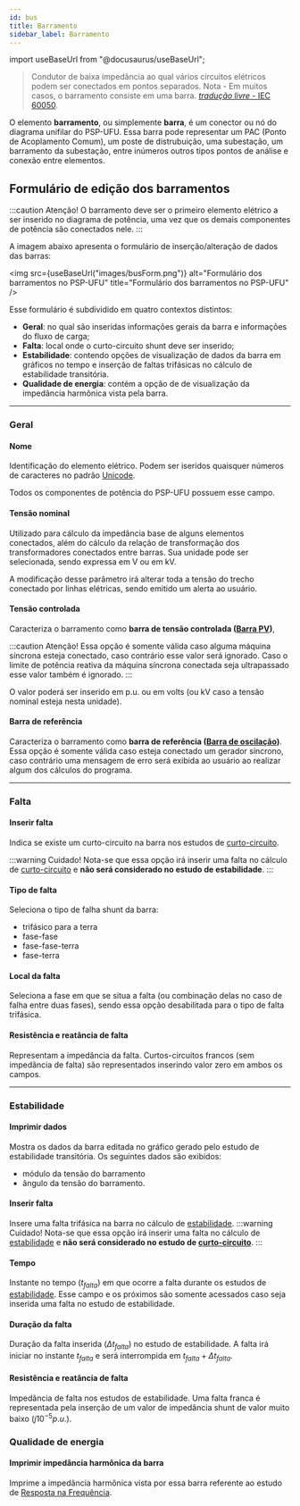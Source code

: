 ```yaml
---
id: bus
title: Barramento
sidebar_label: Barramento
---
```

import useBaseUrl from "@docusaurus/useBaseUrl";

<link rel="stylesheet" href={useBaseUrl("katex/katex.min.css")} />

>Condutor de baixa impedância ao qual vários circuitos elétricos podem ser conectados em pontos separados.
Nota - Em muitos casos, o barramento consiste em uma barra. [*tradução livre* - IEC 60050](
http://www.electropedia.org/iev/iev.nsf/display?openform&ievref=151-12-30).

O elemento **barramento**, ou simplemente **barra**, é um conector ou nó do diagrama unifilar do PSP-UFU. Essa barra pode representar um PAC (Ponto de Acoplamento Comum), um poste de distrubuição, uma subestação, um barramento da subestação, entre inúmeros outros tipos pontos de análise e conexão entre elementos.

## Formulário de edição dos barramentos
:::caution Atenção!
O barramento deve ser o primeiro elemento elétrico a ser inserido no diagrama de potência, uma vez que os demais componentes de potência são conectados nele.
:::

A imagem abaixo apresenta o formulário de inserção/alteração de dados das barras:

<img src={useBaseUrl("images/busForm.png")} alt="Formulário dos barramentos no PSP-UFU" title="Formulário dos barramentos no PSP-UFU" />

Esse formulário é subdividido em quatro contextos distintos:
- **Geral**: no qual são inseridas informações gerais da barra e informações do fluxo de carga;
- **Falta**: local onde o curto-circuito shunt deve ser inserido;
- **Estabilidade**: contendo opções de visualização de dados da barra em gráficos no tempo e inserção de faltas trifásicas no cálculo de estabilidade transitória.
- **Qualidade de energia**: contém a opção de de visualização da impedância harmônica vista pela barra.

---
### Geral

#### Nome
Identificação do elemento elétrico. Podem ser iseridos quaisquer números de caracteres no padrão [Unicode](https://pt.wikipedia.org/wiki/Unicode).

Todos os componentes de potência do PSP-UFU possuem esse campo.

#### Tensão nominal
Utilizado para cálculo da impedância base de alguns elementos conectados, além do cálculo da relação de transformação dos transformadores conectados entre barras. Sua unidade pode ser selecionada, sendo expressa em V ou em kV.

A modificação desse parâmetro irá alterar toda a tensão do trecho conectado por linhas elétricas, sendo emitido um alerta ao usuário.

#### Tensão controlada
Caracteriza o barramento como **barra de tensão controlada ([Barra PV](powerFlow))**,

:::caution Atenção!
Essa opção é somente válida caso alguma máquina síncrona esteja conectado, caso contrário esse valor será ignorado. Caso o limite de potência reativa da máquina síncrona conectada seja ultrapassado esse valor também é ignorado.
:::

O valor poderá ser inserido em p.u. ou em volts (ou kV caso a tensão nominal esteja nesta unidade).

#### Barra de referência
Caracteriza o barramento como **barra de referência ([Barra de oscilação](powerFlow))**. Essa opção é somente válida caso esteja conectado um gerador síncrono, caso contrário uma mensagem de erro será exibida ao usuário ao realizar algum dos cálculos do programa.

---
### Falta

#### Inserir falta

Indica se existe um curto-circuito na barra nos estudos de [curto-circuito](fault).

:::warning Cuidado!
Nota-se que essa opção irá inserir uma falta no cálculo de [curto-circuito](fault) e **não será considerado no estudo de estabilidade**.
:::

#### Tipo de falta
Seleciona o tipo de falha shunt da barra:
- trifásico para a terra
- fase-fase
- fase-fase-terra
- fase-terra

#### Local da falta
Seleciona a fase em que se situa a falta (ou combinação delas no caso de falha entre duas fases), sendo essa opção desabilitada para o tipo de falta trifásica.

#### Resistência e reatância de falta
Representam a impedância da falta. Curtos-circuitos francos (sem impedância de falta) são representados inserindo valor zero em ambos os campos.

---
### Estabilidade

#### Imprimir dados
Mostra os dados da barra editada no gráfico gerado pelo estudo de estabilidade transitória. Os seguintes dados são exibidos:
- módulo da tensão do barramento
- ângulo da tensão do barramento.

#### Inserir falta
Insere uma falta trifásica na barra no cálculo de [estabilidade](stability).
:::warning Cuidado!
Nota-se que essa opção irá inserir uma falta no cálculo de [estabilidade](stability) e **não será considerado no estudo de [curto-circuito](fault)**.
:::

#### Tempo
Instante no tempo ($t_{falta}$) em que ocorre a falta durante os estudos de [estabilidade](stability). Esse campo e os próximos são somente acessados caso seja inserida uma falta no estudo de estabilidade.

#### Duração da falta
Duração da falta inserida ($\Delta t_{falta}$) no estudo de estabilidade. A falta irá iniciar no instante $t_{falta}$ e será interrompida em $t_{falta}+\Delta t_{falta}$.

#### Resistência e reatância de falta
Impedância de falta nos estudos de estabilidade. Uma falta franca é representada pela inserção de um valor de impedância shunt de valor muito baixo ($j10^{-5}  p.u.$).

### Qualidade de energia

#### Imprimir impedância harmônica da barra
Imprime a impedância harmônica vista por essa barra referente ao estudo de [Resposta na Frequência](harmonics).
